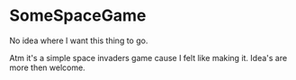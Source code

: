 # SomeSpaceGame

No idea where I want this thing to go. 

Atm it's a simple space invaders game cause I felt like making it. Idea's are more then welcome.
